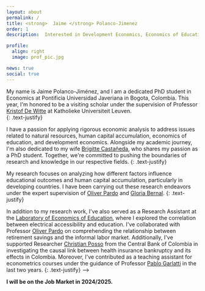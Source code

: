 ```yaml
---
layout: about
permalink: /
title: <strong>  Jaime </strong> Polanco-Jimenez 
order: 1
description:  Interested in Development Economics, Economics of Education,  Natural Resource Economics, and being an enthusiastic data scientist. <br/> #<blockquote2 class="warning" id="mymotto" title="Motto"><h5> 'Nothing is built on stone, all is built on sand; but we must build as if the sand were stone.' <br/> – Jorge Luis Borges</h5></blockquote2> 

profile:
  align: right
  image: prof_pic.jpg

news: true
social: true
---
```


My name is Jaime Polanco-Jiménez, and I am a dedicated PhD student in Economics at Pontificia Universidad Javeriana in Bogota, Colombia. This year, I'm honored to be a visiting scholar under the supervision of Professor [Kristof De Witte](https://www.kuleuven.be/wieiswie/en/person/00049626) at Katholieke Universiteit Leuven.  
{: .text-justify}

I have a passion for applying rigorous economic analysis to address issues related to natural resources, human capital accumulation, economics of education, and development economics. Alongside my academic journey, I'm also dedicated to my wife [Brigitte Castañeda](https://brigitte-castaneda.github.io/), who shares my passion as a PhD student. Together, we're committed to pushing the boundaries of research and knowledge in our respective fields.
{: .text-justify}

<!--  I have a solid educational foundation, including a Master of Science degree in Economics and another Master of Science degree in Oil and Gas Engineering, both earned from Udmurt State University in Russia. I also hold a Bachelor of Science degree in Petroleum Engineering. -->


My research focuses on analyzing  how different factors influence educational outcomes and human capital accumulation, particularly in developing countries. I have been carrying out these research endeavors under the expert supervision of [Oliver Pardo](https://cea.javeriana.edu.co/w/facultad-de-cea-profesores-administraci%C3%93n-24?redirect=%2Fprofesores)  and [Gloria Bernal](https://cea.javeriana.edu.co/w/facultad-de-cea-profesores-econom%C3%8Da-17?redirect=%2Fprofesores).
{: .text-justify} 

<!-- Currently, for my doctoral dissertation, I am investigating the effects of expected income shocks from natural resource extraction on dropout rates. My aim is to provide policymakers with robust evidence to formulate interventions that mitigate potentially adverse consequences on education.
{: .text-justify}  -->
<!-- 
In addition to my research work, I've also served as a Research Assistant at the [Laboratory of Economics of Education](https://lee.javeriana.edu.co/), with Professor [Oliver Pardo](https://cea.javeriana.edu.co/w/facultad-de-cea-profesores-administraci%C3%93n-24?redirect=%2Fprofesores), with Researcher [Christian Posso](https://sites.google.com/site/christianpossosuarez/), and I've contributed as a teaching assistant for econometrics courses under the guidance of Professor [Pablo Garlatti](https://sites.google.com/view/adriangarlati) in the last two years. 
{: .text-justify} 
<!--  -->
In addition to my research work, I've also served as a Research Assistant at the [Laboratory of Economics of Education](https://lee.javeriana.edu.co/), where I explored the correlation between electrical accessibility and education. I've collaborated with Professor [Oliver Pardo](https://cea.javeriana.edu.co/w/facultad-de-cea-profesores-administraci%C3%93n-24?redirect=%2Fprofesores) on comprehending the relationship between retirement savings and the informal labor market. Additionally, I've supported Researcher [Christian Posso](https://sites.google.com/site/christianpossosuarez/) from the Central Bank of Colombia in investigating the causal link between health insurance bankruptcy and its effects in Colombia. Moreover, I've contributed as a teaching assistant for econometrics courses under the guidance of Professor [Pablo Garlatti](https://sites.google.com/view/adriangarlati) in the last two years. 
{: .text-justify}  -->

 

**I will be on the Job Market in 2024/2025.**

